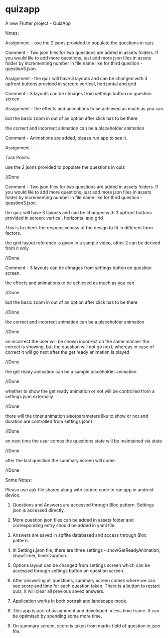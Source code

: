 # quizapp

A new Flutter project - QuizApp

Notes:

Assignment - use the 2 jsons provided to populate the questions in quiz

Comment - Two json files for two questions are added in assets folders. If you would lile to add more questions, just add more json files in assets folder by incrementing number in file name like for third question - question3.json.

Assignment -  the quiz will have 3 layouts and can be changed with 3 upfront buttons provided in screen: vertical, horizontal and grid

Comment - 3 layouts can be chnages from settings button on question screen.

Assignment - the effects and animations to be achieved as much as you can

 but the basic zoom in out of an option after click has to be there

 the correct and incorrect animation can be a placeholder animation

Comment - Animations are added, please run app to see it.

Assignment -

Task Points:

 use the 2 jsons provided to populate the questions in quiz

 //Done

 Comment - Two json files for two questions are added in assets folders. If you would lile to add more questions, just add more json files in assets folder by incrementing number in file name like for third question - question3.json.

 the quiz will have 3 layouts and can be changed with 3 upfront buttons provided in screen: vertical, horizontal and grid

 This is to check the responsiveness of the design to fit in different form factors.

 the grid layout reference is given in a sample video, other 2 can be derived from it only

 //Done

 Comment - 3 layouts can be chnages from settings button on question screen.

 the effects and animations to be achieved as much as you can

 //Done

 but the basic zoom in out of an option after click has to be there

 //Done

 the correct and incorrect animation can be a placeholder animation

  //Done


 on incorrect the user will be shown incorrect on the same manner the correct is showing, but the question will not go next, whereas in case of correct it will go next after the get ready animation is played

  //Done


 the get ready animation can be a sample placeholder animation

  //Done


 whether to show the get ready animation or not will be controlled from a settings.json externally

  //Done


 there will the timer animation also(parameters like to show or not and duration are controlled from settings json)

  //Done


 on next time the user comes the questions state will be maintained via state

  //Done


 after the last question the summary screen will come.

  //Done

Some Notes:

Please use apk file shared along with source code to run app in android device.

1. Questions and Answers are accessed through Bloc pattern. Settings json is accessed directly.

2. More question json files can be added in assets folder and corresponding entry should be added in yaml file.

3. Answers are saved in sqflite databased and access through Bloc pattern.

4. In Settings.json file, there are three settings - showGetReadyAnimation, showTimer, timerDuration.

5. Options layout can be changed from settings screen which can be accessed through settings button on question screen.

6. After answering all questions, summary screen comes where we can see score and time for each question taken. There is a button to restart quiz, it will clear all previous saved answers.

7. Application works in both portrait and landscape mode.

8. This app is part of assignment and developed in less time frame. It can be optimised by spending some more time.

9. On summary screen, score is taken from marks field of question in json file.